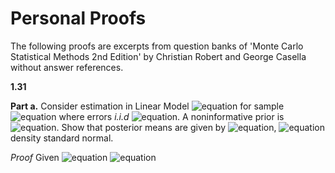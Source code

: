 # Personal Proofs

The following proofs are excerpts from question banks of 'Monte Carlo Statistical Methods 2nd Edition' by Christian Robert and George Casella without answer references.

**1.31**

**Part a.** Consider estimation in Linear Model 
![equation](https://latex.codecogs.com/svg.image?Y=b_%7B1%7DX_%7B1%7D&plus;b_%7B2%7DX_%7B2%7D&plus;%5Cepsilon,0%5Cleq%20b_%7B1%7D,b_%7B2%7D%5Cleq%201) for sample ![equation](https://latex.codecogs.com/svg.image?%5Cleft(Y_%7B1%7D,X_%7B11%7D,X_%7B21%7D%5Cright),...,%5Cleft(Y_%7Bn%7D,X_%7B1n%7D,X_%7B2n%7D%5Cright)) where errors *i.i.d* ![equation](https://latex.codecogs.com/svg.image?%5Cepsilon_%7Bi%7D%5Csim%20N(0,1)). 
A noninformative prior is ![equation](https://latex.codecogs.com/svg.image?%5Cpi%5Cleft(b_%7B1%7D,b_%7B2%7D%5Cright)=%5Cmathbb%7BI%7D_%7B%5B0,1%5D%7D%5Cleft(b_%7B1%7D%5Cright)%5Cmathbb%7BI%7D_%7B%5B0,1%5D%7D%5Cleft(b_%7B2%7D%5Cright)). Show that posterior means are given by ![equation](https://latex.codecogs.com/svg.image?i=1,2),
![equation](https://latex.codecogs.com/svg.image?%5Cmathbb%7BE%7D%5E%7B%5Cpi%7D%5Cleft(b_%7Bi%7D%7Cy_%7B1%7D,...,y_%7Bn%7D%5Cright)=%5Cfrac%7B%5Cint_%7B0%7D%5E%7B1%7D%5Cint_%7B0%7D%5E%7B1%7Db_%7Bi%7D%5Cprod_%7Bj=1%7D%5E%7Bn%7D%5Cvarphi%5Cleft(y_%7Bj%7D-b_%7B1%7DX_%7B1j%7D-b_%7B2%7DX_%7B2j%7Ddb_%7B1%7Ddb_%7B2%7D%5Cright)%7D%7B%5Cint_%7B0%7D%5E%7B1%7D%5Cint_%7B0%7D%5E%7B1%7D%5Cprod_%7Bj=1%7D%5E%7Bn%7D%5Cvarphi%5Cleft(y_%7Bj%7D-b_%7B1%7DX_%7B1j%7D-b_%7B2%7DX_%7B2j%7Ddb_%7B1%7Ddb_%7B2%7D%5Cright)%7D,%5Cvarphi) density standard normal.

*Proof* Given ![equation](https://latex.codecogs.com/svg.image?%5Cvarepsilon_%7Bi%7D%5Csim%20N(0,1),y_%7Bj%7D-b_%7B1j%7Dx_%7B1j%7D-b_%7B2j%7Dx_%7B2j%7D%5Csim%20N(0,1).)
![equation]()
